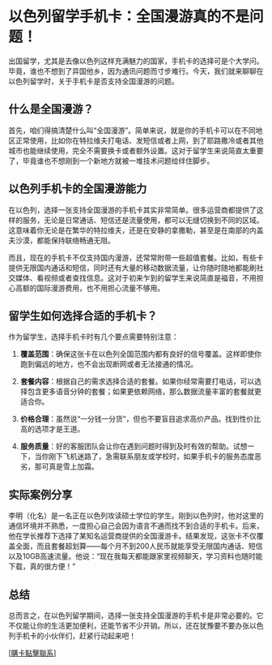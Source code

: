 # 以色列留学手机卡：全国漫游真的不是问题！

出国留学，尤其是去像以色列这样充满魅力的国家，手机卡的选择可是个大学问。毕竟，谁也不想到了异国他乡，因为通讯问题而寸步难行。今天，我们就来聊聊在以色列留学时，关于手机卡是否支持全国漫游的问题。

## 什么是全国漫游？

首先，咱们得搞清楚什么叫“全国漫游”。简单来说，就是你的手机卡可以在不同地区正常使用，比如你在特拉维夫打电话、发短信或者上网，到了耶路撒冷或者其他城市也能继续使用，完全不需要换卡或者额外设置。这对于留学生来说简直太重要了，毕竟谁也不想刚到一个新地方就被一堆技术问题给绊住脚步。

## 以色列手机卡的全国漫游能力

在以色列，选择一张支持全国漫游的手机卡其实非常简单。很多运营商都提供了这样的服务，无论是日常通话、短信还是流量使用，都可以无缝切换到不同的区域。这意味着你无论是在繁华的特拉维夫，还是在安静的拿撒勒，甚至是在南部的内盖夫沙漠，都能保持联络畅通无阻。

而且，现在的手机卡不仅支持国内漫游，还常常附带一些超值套餐。比如，有些卡提供无限国内通话和短信，同时还有大量的移动数据流量，让你随时随地都能刷社交媒体、看视频或者查找信息。这对于初来乍到的留学生来说简直是福音，不用担心高额的国际漫游费用，也不用担心流量不够用。

## 留学生如何选择合适的手机卡？

作为留学生，选择手机卡时有几个要点需要特别注意：

1. **覆盖范围**：确保这张卡在以色列全国范围内都有良好的信号覆盖。这样即使你跑到偏远的地方，也不会出现断网或者无法接通的情况。
   
2. **套餐内容**：根据自己的需求选择合适的套餐。如果你经常需要打电话，可以选择包含更多语音分钟的套餐；如果更依赖网络，那么数据流量丰富的套餐就更适合你。

3. **价格合理**：虽然说“一分钱一分货”，但也不要盲目追求高价产品。找到性价比高的选项才是王道。

4. **服务质量**：好的客服团队会让你在遇到问题时得到及时有效的帮助。试想一下，当你刚下飞机迷路了，急需联系朋友或学校时，如果手机卡的服务态度恶劣，那可真是雪上加霜。

## 实际案例分享

李明（化名）是一名正在以色列攻读硕士学位的学生。刚到以色列时，他对这里的通信环境并不熟悉，一度担心自己会因为语言不通而找不到合适的手机卡。后来，他在学长推荐下选择了某知名运营商提供的全国漫游卡。结果发现，这张卡不仅覆盖全面，而且套餐超划算——每个月不到200人民币就能享受无限国内通话、短信以及10GB高速流量。他说：“现在我每天都能跟家里视频聊天，学习资料也随时能下载，真的很方便！”

## 总结

总而言之，在以色列留学期间，选择一张支持全国漫游的手机卡是非常必要的。它不仅能让你的生活更加便利，还能节省不少开销。所以，还在犹豫要不要办张以色列手机卡的小伙伴们，赶紧行动起来吧！

[[購卡點擊聯系](https://t.me/s/esim1088)]